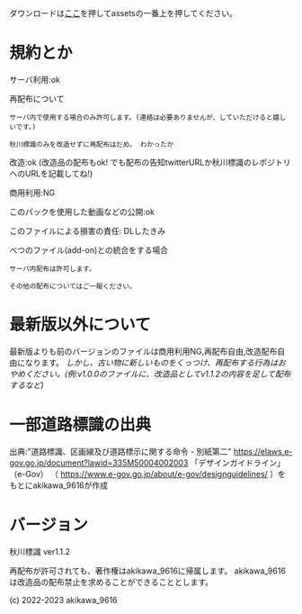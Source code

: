ダウンロードは[ここ](https://github.com/akikawaken/akikawahyousiki/releases/tag/v1.1.2 "ahaha")を押してassetsの一番上を押してください。

# 規約とか

サーバ利用:ok

再配布について

	サーバ内で使用する場合のみ許可します。(連絡は必要ありませんが、していただけると嬉しいです。)
	
	秋川標識のみを改造せずに再配布はだめ。 わかったか
	
改造:ok (改造品の配布もok! でも配布の告知twitterURLか秋川標識のレポジトリへのURLを記載してね!)

商用利用:NG

このパックを使用した動画などの公開:ok

このファイルによる損害の責任: DLしたきみ

べつのファイル(add-on)との統合をする場合

	サーバ内配布は許可します。
	
	その他の配布についてはご一報ください。
	

# 最新版以外について

最新版よりも前のバージョンのファイルは商用利用NG,再配布自由,改造配布自由になります。
*しかし、古い物に新しいものをくっつけ、再配布する行為はおやめください。(例:v1.0.0のファイルに、改造品としてv1.1.2の内容を足して配布するなど)*

# 一部道路標識の出典
出典:"道路標識、区画線及び道路標示に関する命令 - 別紙第二" https://elaws.e-gov.go.jp/document?lawid=335M50004002003
「デザインガイドライン」（e-Gov） （ https://www.e-gov.go.jp/about/e-gov/designguidelines/ ）をもとにakikawa_9616が作成

# バージョン

秋川標識 ver1.1.2

再配布が許可されても、著作権はakikawa_9616に帰属します。
akikawa_9616は改造品の配布禁止を求めることができることとします。

(c) 2022-2023 akikawa_9616